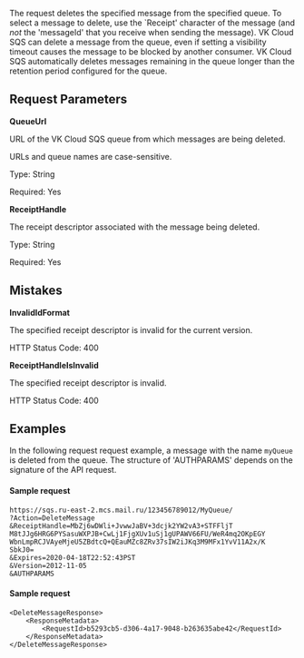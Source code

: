 The request deletes the specified message from the specified queue. To select a message to delete, use the `Receipt' character of the message (and _not_ the 'messageId' that you receive when sending the message). VK Cloud SQS can delete a message from the queue, even if setting a visibility timeout causes the message to be blocked by another consumer. VK Cloud SQS automatically deletes messages remaining in the queue longer than the retention period configured for the queue.

## Request Parameters

**QueueUrl**

URL of the VK Cloud SQS queue from which messages are being deleted.

URLs and queue names are case-sensitive.

Type: String

Required: Yes

**ReceiptHandle**

The receipt descriptor associated with the message being deleted.

Type: String

Required: Yes

## Mistakes

**InvalidIdFormat**

The specified receipt descriptor is invalid for the current version.

HTTP Status Code: 400

**ReceiptHandleIsInvalid**

The specified receipt descriptor is invalid.

HTTP Status Code: 400

## Examples

In the following request request example, a message with the name `myQueue` is deleted from the queue. The structure of 'AUTHPARAMS' depends on the signature of the API request.

#### Sample request

```
https://sqs.ru-east-2.mcs.mail.ru/123456789012/MyQueue/
?Action=DeleteMessage
&ReceiptHandle=MbZj6wDWli+JvwwJaBV+3dcjk2YW2vA3+STFFljT
M8tJJg6HRG6PYSasuWXPJB+CwLj1FjgXUv1uSj1gUPAWV66FU/WeR4mq2OKpEGY
WbnLmpRCJVAyeMjeU5ZBdtcQ+QEauMZc8ZRv37sIW2iJKq3M9MFx1YvV11A2x/K
SbkJ0=
&Expires=2020-04-18T22:52:43PST
&Version=2012-11-05
&AUTHPARAMS
```

#### Sample request

```
<DeleteMessageResponse>
    <ResponseMetadata>
        <RequestId>b5293cb5-d306-4a17-9048-b263635abe42</RequestId>
    </ResponseMetadata>
</DeleteMessageResponse>
```
